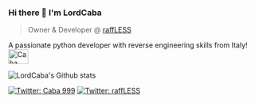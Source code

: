 ### Hi there 👋 I'm LordCaba
> Owner & Developer @ [raffLESS](https://twitter.com/raffLESS_)

A passionate python developer with reverse engineering skills from Italy!
<a href="https://twitter.com/Caba_999" target="blank"><img align="center" src="https://raw.githubusercontent.com/LordCaba/github-profile-readme-generator/master/src/images/icons/Social/twitter.svg" alt="Caba 999" height="30" width="40" /></a>

![LordCaba's Github stats](https://github-readme-stats.vercel.app/api?username=LordCaba&theme=highcontrast&show_icons=true&bg_color=1C1B25&title_color=6A97EA&icon_color=BA72CF&text_color=42BD9D&count_private=true)

[![Twitter: Caba 999](https://img.shields.io/twitter/follow/Caba_999?style=social)](https://twitter.com/Caba_999)
[![Twitter: raffLESS](https://img.shields.io/twitter/follow/raffLESS_?style=social)](https://twitter.com/raffLESS_)
